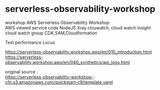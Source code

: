 # serverless-observability-workshop

workshop  AWS Serverless Observability Workshop 
<br/>
AWS viewed service 
code NodeJS
Xray clouwatch, cloud watch insight cloud watch group 
CDK,SAM,Cloudformation



Test performance Locus 

https://serverless-observability.workshop.aws/en/010_introduction.html
https://serverless-observability.workshop.aws/en/040_synthetics/api_logs.html

original source :   
https://serverless-observability-workshop-cfn.s3.amazonaws.com/quickstart-c9/template.yaml

